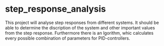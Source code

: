 # step_response_analysis
This project will analyse step responses from different systems. It should be able to determine the discription of the system and other important values from the step response. Furthermore there is an lgorithm, whic calculates every possible combination of parameters for PID-controllers.
